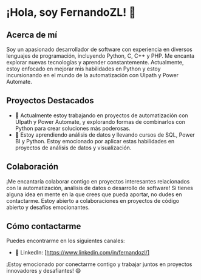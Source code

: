 # ¡Hola, soy FernandoZL! 👋

## Acerca de mí
Soy un apasionado desarrollador de software con experiencia en diversos lenguajes de programación, incluyendo Python, C, C++ y PHP. Me encanta explorar nuevas tecnologías y aprender constantemente. Actualmente, estoy enfocado en mejorar mis habilidades en Python y estoy incursionando en el mundo de la automatización con UIpath y Power Automate.

## Proyectos Destacados
- 🔭 Actualmente estoy trabajando en proyectos de automatización con UIpath y Power Automate, y explorando formas de combinarlos con Python para crear soluciones más poderosas.
- 🌱 Estoy aprendiendo análisis de datos y llevando cursos de SQL, Power BI y Python. Estoy emocionado por aplicar estas habilidades en proyectos de análisis de datos y visualización.

## Colaboración
¡Me encantaría colaborar contigo en proyectos interesantes relacionados con la automatización, análisis de datos o desarrollo de software! Si tienes alguna idea en mente en la que crees que pueda aportar, no dudes en contactarme. Estoy abierto a colaboraciones en proyectos de código abierto y desafíos emocionantes.

## Cómo contactarme
Puedes encontrarme en los siguientes canales:
- 💼 LinkedIn: [https://www.linkedin.com/in/fernandozl/]

¡Estoy emocionado por conectarme contigo y trabajar juntos en proyectos innovadores y desafiantes! 😄
